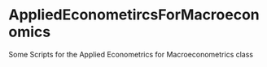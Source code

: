 # AppliedEconometircsForMacroeconomics
Some Scripts for the Applied Econometrics for Macroeconometrics class
